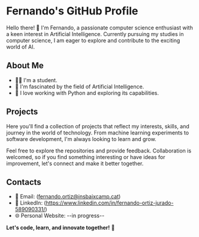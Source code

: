 # Fernando's GitHub Profile

Hello there! 👋 I'm Fernando, a passionate computer science enthusiast with a keen interest in Artificial Intelligence. Currently pursuing my studies in computer science, I am eager to explore and contribute to the exciting world of AI.

## About Me

- 👨‍💻 I'm a student.
- 🤖 I'm fascinated by the field of Artificial Intelligence.
- 🐍 I love working with Python and exploring its capabilities.

## Projects

Here you'll find a collection of projects that reflect my interests, skills, and journey in the world of technology. From machine learning experiments to software development, I'm always looking to learn and grow.

Feel free to explore the repositories and provide feedback. Collaboration is welcomed, so if you find something interesting or have ideas for improvement, let's connect and make it better together.

## Contacts
- 📧 Email: (fernando.ortiz@insbaixcamp.cat)
- 💼 LinkedIn: (https://www.linkedin.com/in/fernando-ortiz-jurado-589090331/)
- 🌐 Personal Website: --in progress--

**Let's code, learn, and innovate together!** 🚀
